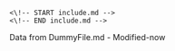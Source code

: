 
```
<\!-- START include.md --> 
<\!-- END include.md --> 
```

Data from DummyFile.md - Modified-now
